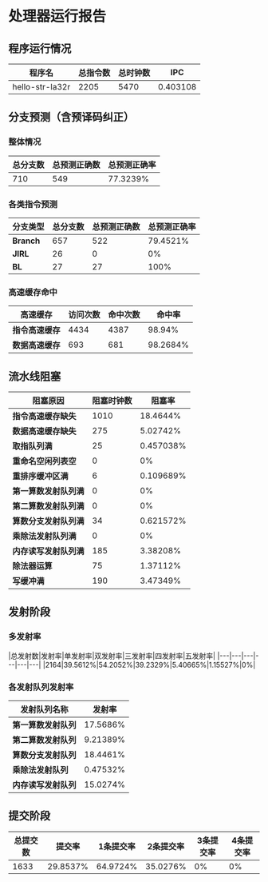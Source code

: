 # 处理器运行报告
## 程序运行情况
|程序名|总指令数|总时钟数|IPC|
|---|---|---|---|
|hello-str-la32r|2205|5470|0.403108|

## 分支预测（含预译码纠正）
### 整体情况
|总分支数|总预测正确数|总预测正确率|
|---|---|---|
|710|549|77.3239%|

### 各类指令预测
|分支类型|总分支数|总预测正确数|总预测正确率|
|---|---|---|---|
|**Branch**| 657 | 522 | 79.4521%|
|**JIRL**| 26 | 0 | 0%|
|**BL**| 27 | 27 | 100%|

### 高速缓存命中
|高速缓存|访问次数|命中次数|命中率|
|---|---|---|---|
|**指令高速缓存**| 4434 | 4387 | 98.94%|
|**数据高速缓存**| 693 | 681 | 98.2684%|
## 流水线阻塞
|阻塞原因|阻塞时钟数|阻塞率|
|---|---|---|
|**指令高速缓存缺失**| 1010 | 18.4644%|
|**数据高速缓存缺失**| 275 | 5.02742%|
|**取指队列满**| 25 | 0.457038%|
|**重命名空闲列表空**|0 | 0%|
|**重排序缓冲区满**|6 | 0.109689%|
|**第一算数发射队列满**|0 | 0%|
|**第二算数发射队列满**|0 | 0%|
|**算数分支发射队列满**|34 | 0.621572%|
|**乘除法发射队列满**|0 | 0%|
|**内存读写发射队列满**|185 | 3.38208%|
|**除法器运算**|75 | 1.37112%|
|**写缓冲满**|190 | 3.47349%|

## 发射阶段
### 多发射率
|总发射数|发射率|单发射率|双发射率|三发射率|四发射率|五发射率|
|---|---|---|---|---|---|
|2164|39.5612%|54.2052%|39.2329%|5.40665%|1.15527%|0%|

### 各发射队列发射率
|发射队列名称|发射率|
|---|---|
|**第一算数发射队列**|17.5686%|
|**第二算数发射队列**|9.21389%|
|**算数分支发射队列**|18.4461%|
|**乘除法发射队列**|0.47532%|
|**内存读写发射队列**|15.0274%|

## 提交阶段
|总提交数|提交率|1条提交率|2条提交率|3条提交率|4条提交率|
|---|---|---|---|---|---|
|1633|29.8537%|64.9724%|35.0276%|0%|0%|
